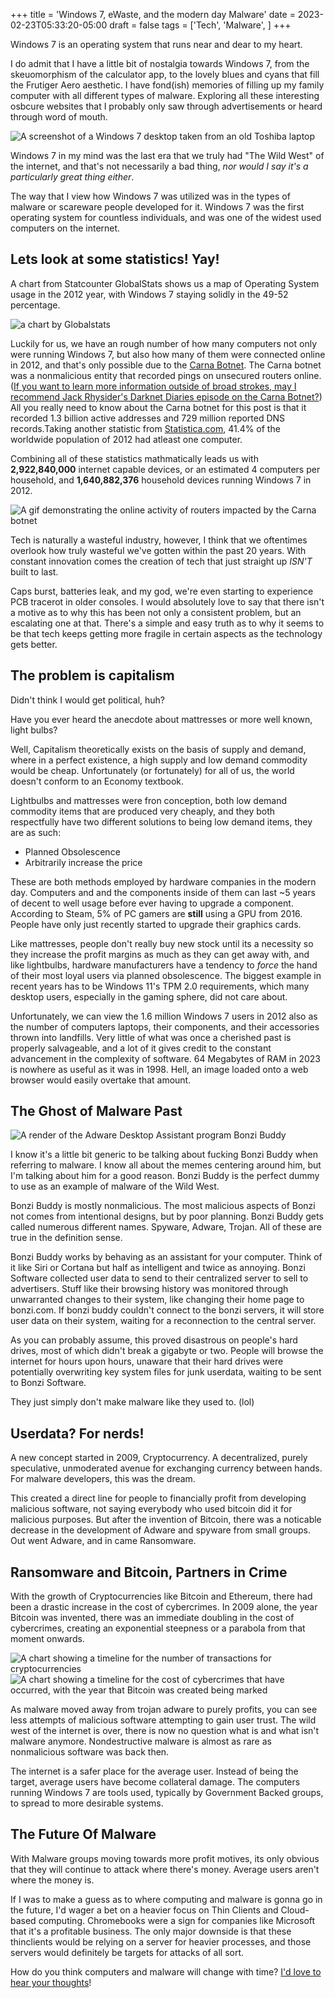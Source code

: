 +++
title = 'Windows 7, eWaste, and the modern day Malware'
date = 2023-02-23T05:33:20-05:00
draft = false
tags = ['Tech', 'Malware', ]
+++

Windows 7 is an operating system that runs near and dear to my heart.

<!--more-->
I do admit that I have a little bit of nostalgia towards Windows 7, from the skeuomorphism of the calculator app, to the lovely blues and cyans that fill the Frutiger Aero aesthetic. I have fond(ish) memories of filling up my family computer with all different types of malware. Exploring all these interesting osbcure websites that I probably only saw through advertisements or heard through word of mouth.

![A screenshot of a Windows 7 desktop taken from an old Toshiba laptop](/posts/win7/win7desktop.png)

Windows 7 in my mind was the last era that we truly had "The Wild West" of the internet, and that's not necessarily a bad thing, *nor would I say it's a particularly great thing either*.

The way that I view how Windows 7 was utilized was in the types of malware or scareware people developed for it. Windows 7 was the first operating system for countless individuals, and was one of the widest used computers on the internet.
## Lets look at some statistics! Yay!
A chart from Statcounter GlobalStats shows us a map of Operating System usage in the 2012 year, with Windows 7 staying solidly in the 49-52 percentage.

![a chart by Globalstats](/posts/win7/globalstatschart.png)

Luckily for us, we have an rough number of how many computers not only were running Windows 7, but also how many of them were connected online in 2012, and that's only possible due to the [Carna Botnet](https://en.wikipedia.org/wiki/Carna_botnet). The Carna botnet was a nonmalicious entity that recorded pings on unsecured routers online. ([If you want to learn more information outside of broad strokes, may I recommend Jack Rhysider's Darknet Diaries episode on the Carna Botnet?](https://darknetdiaries.com/episode/13/)) All you really need to know about the Carna botnet for this post is that it recorded 1.3 billion active addresses and 729 million reported DNS records.Taking another statistic from [Statistica.com](https://www.statista.com/statistics/748551/worldwide-households-with-computer/), 41.4% of the worldwide population of 2012 had atleast one computer.

Combining all of these statistics mathmatically leads us with **2,922,840,000** internet capable devices, or an estimated 4 computers per household, and **1,640,882,376** household devices running Windows 7 in 2012.

![A gif demonstrating the online activity of routers impacted by the Carna botnet](https://upload.wikimedia.org/wikipedia/commons/1/1a/Carnabotnet_geovideo_lowres.gif)

Tech is naturally a wasteful industry, however, I think that we oftentimes overlook how truly wasteful we've gotten within the past 20 years. With constant innovation comes the creation of tech that just straight up *ISN'T* built to last.

Caps burst, batteries leak, and my god, we're even starting to experience PCB tracerot in older consoles. I would absolutely love to say that there isn't a motive as to why this has been not only a consistent problem, but an escalating one at that. There's a simple and easy truth as to why it seems to be that tech keeps getting more fragile in certain aspects as the technology gets better.

## The problem is capitalism
Didn't think I would get political, huh?

Have you ever heard the anecdote about mattresses or more well known, light bulbs?

Well, Capitalism theoretically exists on the basis of supply and demand, where in a perfect existence, a high supply and low demand commodity would be cheap. Unfortunately (or fortunately) for all of us, the world doesn't conform to an Economy textbook.

Lightbulbs and mattresses were fron conception, both low demand commodity items that are produced very cheaply, and they both respectfully have two different solutions to being low demand items, they are as such:
* Planned Obsolescence
* Arbitrarily increase the price

These are both methods employed by hardware companies in the modern day. Computers and and the components inside of them can last ~5 years of decent to well usage before ever having to upgrade a component. According to Steam, 5% of PC gamers are **still** using a GPU from 2016. People have only just recently started to upgrade their graphics cards.

Like mattresses, people don't really buy new stock until its a necessity so they increase the profit margins as much as they can get away with, and like lightbulbs, hardware manufacturers have a tendency to *force* the hand of their most loyal users via planned obsolescence. The biggest example in recent years has to be Windows 11's TPM 2.0 requirements, which many desktop users, especially in the gaming sphere, did not care about.

Unfortunately, we can view the 1.6 million Windows 7 users in 2012 also as the number of computers laptops, their components, and their accessories thrown into landfills. Very little of what was once a cherished past is properly salvageable, and a lot of it gives credit to the constant advancement in the complexity of software. 64 Megabytes of RAM in 2023 is nowhere as useful as it was in 1998. Hell, an image loaded onto a web browser would easily overtake that amount.

## The Ghost of Malware Past
![A render of the Adware Desktop Assistant program Bonzi Buddy](https://upload.wikimedia.org/wikipedia/en/9/9d/Bonzi_Buddy.png)

I know it's a little bit generic to be talking about fucking Bonzi Buddy when referring to malware. I know all about the memes centering around him, but I'm talking about him for a good reason. Bonzi Buddy is the perfect dummy to use as an example of malware of the Wild West.

Bonzi Buddy is mostly nonmalicious. The most malicious aspects of Bonzi not comes from intentional designs, but by poor planning. Bonzi Buddy gets called numerous different names. Spyware, Adware, Trojan. All of these are true in the definition sense.

Bonzi Buddy works by behaving as an assistant for your computer. Think of it like Siri or Cortana but half as intelligent and twice as annoying. Bonzi Software collected user data to send to their centralized server to sell to advertisers. Stuff like their browsing history was monitored through unwarranted changes to their system, like changing their home page to bonzi.com. If bonzi buddy couldn't connect to the bonzi servers, it will store user data on their system, waiting for a reconnection to the central server.

As you can probably assume, this proved disastrous on people's hard drives, most of which didn't break a gigabyte or two. People will browse the internet for hours upon hours, unaware that their hard drives were potentially overwriting key system files for junk userdata, waiting to be sent to Bonzi Software.

They just simply don't make malware like they used to. (lol)

## Userdata? For nerds!
A new concept started in 2009, Cryptocurrency. A decentralized, purely speculative, unmoderated avenue for exchanging currency between hands. For malware developers, this was the dream.

This created a direct line for people to financially profit from developing malicious software, not saying everybody who used bitcoin did it for malicious purposes. But after the invention of Bitcoin, there was a noticable decrease in the development of Adware and spyware from small groups. Out went Adware, and in came Ransomware.

## Ransomware and Bitcoin, Partners in Crime
With the growth of Cryptocurrencies like Bitcoin and Ethereum, there had been a drastic increase in the cost of cybercrimes. In 2009 alone, the year Bitcoin was invented, there was an immediate doubling in the cost of cybercrimes, creating an exponential steepness or a parabola from that moment onwards.

![A chart showing a timeline for the number of transactions for cryptocurrencies](/posts/win7/transactionscrypto.png)![A chart showing a timeline for the cost of cybercrimes that have occurred, with the year that Bitcoin was created being marked](posts/win7/cybercrimechart.png)

As malware moved away from trojan adware to purely profits, you can see less attempts of malicious software attempting to gain user trust. The wild west of the internet is over, there is now no question what is and what isn't malware anymore. Nondestructive malware is almost as rare as nonmalicious software was back then.

The internet is a safer place for the average user. Instead of being the target, average users have become collateral damage. The computers running Windows 7 are tools used, typically by Government Backed groups, to spread to more desirable systems.
## The Future Of Malware
With Malware groups moving towards more profit motives, its only obvious that they will continue to attack where there's money. Average users aren't where the money is.

If I was to make a guess as to where computing and malware is gonna go in the future, I'd wager a bet on a heavier focus on Thin Clients and Cloud-based computing. Chromebooks were a sign for companies like Microsoft that it's a profitable business. The only major downside is that these thinclients would be relying on a server for heavier processes, and those servers would definitely be targets for attacks of all sort.

How do you think computers and malware will change with time? [I'd love to hear your thoughts](https://wetdry.world/@ioletsgo/111199759552863724)!
